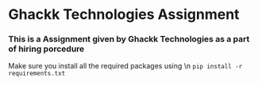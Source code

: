 # Ghackk Technologies Assignment
### This is a Assignment given by Ghackk Technologies as a part of hiring porcedure
Make sure you install all the required packages using \n
```pip install -r requirements.txt```
